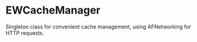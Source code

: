 EWCacheManager
=============

Singleton class for convenient cache management, using AFNetworking for HTTP requests.
